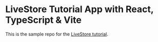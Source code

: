 # LiveStore Tutorial App with React, TypeScript & Vite

This is the sample repo for the [LiveStore tutorial](https://docs.livestore.dev/tutorial).